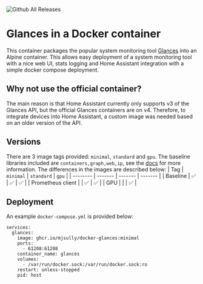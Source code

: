 ![Github All Releases](https://img.shields.io/github/downloads/mjsully/docekr-glances/total)

# Glances in a Docker container
This container packages the popular system monitoring tool [Glances](https://glances.readthedocs.io/en/latest/index.html) into an Alpine container. This allows easy deployment of a system monitoring tool with a nice web UI, stats logging and Home Assistant integration with a simple docker compose deployment.
## Why not use the official container?
The main reason is that Home Assistant currently only supports v3 of the Glances API, but the official Glances containers are on v4. Therefore, to integrate devices into Home Assistant, a custom image was needed based on an older version of the API. 
## Versions
There are 3 image tags provided: `minimal`, `standard` and `gpu`. The baseline libraries included are `containers,graph,web,ip`, see the [docs](https://glances.readthedocs.io/en/develop/aoa/index.html) for more information. The differences in the images are described below:
| Tag    | `minimal` | `standard` | `gpu` |
| -------- | ------- | ------- | ------- |
| Baseline  | ✅ | ✅ | ✅ |
| Prometheus client |  | ✅ | ✅ |
| GPU |  |  | ✅ |
## Deployment
An example `docker-compose.yml` is provided below:
```
services:
  glances:
    image: ghcr.io/mjsully/docker-glances:minimal
    ports:
      - 61208:61208
    container_name: glances
    volumes:
      - /var/run/docker.sock:/var/run/docker.sock:ro
    restart: unless-stopped
    pid: host
```
